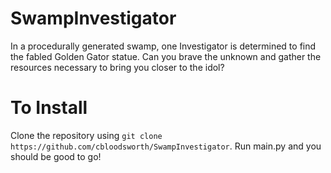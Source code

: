 # SwampInvestigator
In a procedurally generated swamp, one Investigator is determined to find the fabled Golden Gator statue. Can you brave the unknown and gather the resources necessary to bring you closer to the idol? 

# To Install
Clone the repository using `git clone https://github.com/cbloodsworth/SwampInvestigator`. Run main.py and you should be good to go!

